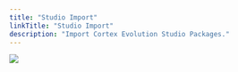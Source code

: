 ```yaml
---
title: "Studio Import"
linkTitle: "Studio Import"
description: "Import Cortex Evolution Studio Packages."
---
```


<img src="/images/work-in-progress.jpg">

